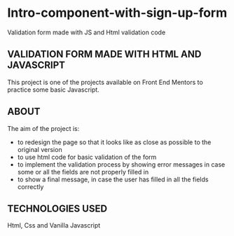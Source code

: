 # Intro-component-with-sign-up-form
Validation form made with JS and Html validation code  

## VALIDATION FORM MADE WITH HTML AND JAVASCRIPT  
This project is one of the projects available on Front End Mentors to practice some basic Javascript.

## ABOUT  
The aim of the project is:  
- to redesign the page so that it looks like as close as possible to the original version
- to use html code for basic validation of the form
- to implement the validation process by showing error messages in case some or all the fields are not properly filled in
- to show a final message, in case the user has filled in all the fields correctly

## TECHNOLOGIES USED  
Html, Css and Vanilla Javascript
